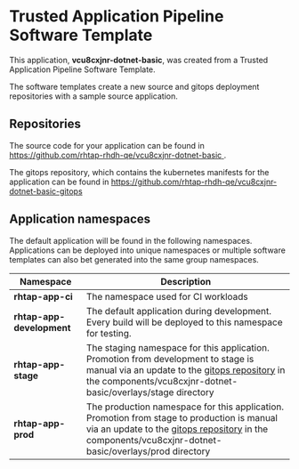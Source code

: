 # Trusted Application Pipeline Software Template

This application, **vcu8cxjnr-dotnet-basic**, was created from a Trusted Application Pipeline Software Template.

The software templates create a new source and gitops deployment repositories with a sample source application. 

## Repositories

The source code for your application can be found in [https://github.com/rhtap-rhdh-qe/vcu8cxjnr-dotnet-basic ](https://github.com/rhtap-rhdh-qe/vcu8cxjnr-dotnet-basic ).
 
The gitops repository, which contains the kubernetes manifests for the application can be found in 
[https://github.com/rhtap-rhdh-qe/vcu8cxjnr-dotnet-basic-gitops ](https://github.com/rhtap-rhdh-qe/vcu8cxjnr-dotnet-basic-gitops ) 

## Application namespaces 

The default application will be found in the following namespaces. Applications can be deployed into unique namespaces or multiple software templates can also bet generated into the same group namespaces.  

|  Namespace   |  Description   |  
| -------- | -------- |
| **rhtap-app-ci** | The namespace used for CI workloads |
| **rhtap-app-development** | The default application during development. Every build will be deployed to this namespace for testing. |
| **rhtap-app-stage** | The staging namespace for this application. Promotion from development to stage is manual via an update to the [gitops repository](https://github.com/rhtap-rhdh-qe/vcu8cxjnr-dotnet-basic-gitops ) in the components/vcu8cxjnr-dotnet-basic/overlays/stage directory |
| **rhtap-app-prod** | The production namespace for this application. Promotion from stage to production is manual via an update to the [gitops repository](https://github.com/rhtap-rhdh-qe/vcu8cxjnr-dotnet-basic-gitops ) in the components/vcu8cxjnr-dotnet-basic/overlays/prod directory |